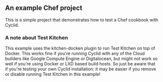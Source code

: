 An example Chef project
---

This is a simple project that demonstrates how to test a Chef cookbook with Cyclid.

### A note about Test Kitchen

This example uses the kitchen-docken plugin to run Test Kitchen on top of Docker. This works fine if you're running Cyclid with any of the Cloud builders like Google Compute Engine or Digitalocean, but might not work so well if you're using Docker or LXD based build hosts. So just be aware that if you're testing your own Cyclid installation: it may be easier if you remove or disable running Test Kitchen in this example!